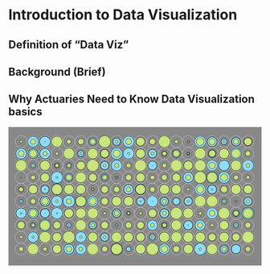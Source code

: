 # Introduction to Data Visualization

## Definition of “Data Viz”

## Background (Brief)

## Why Actuaries Need to Know Data Visualization basics

![Test](figures/test_01.png)